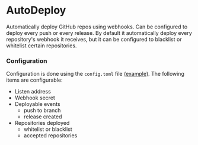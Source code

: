 # AutoDeploy

Automatically deploy GitHub repos using webhooks.
Can be configured to deploy every push or every release.
By default it automatically deploy every repository's webhook it receives, but it can be configured to blacklist or whitelist certain repositories.

### Configuration
Configuration is done using the `config.toml` file [(example)](./config.example.toml).
The following items are configurable:
- Listen address
- Webhook secret
- Deployable events
  - push to branch
  - release created
- Repositories deployed
  - whitelist or blacklist
  - accepted repositories
